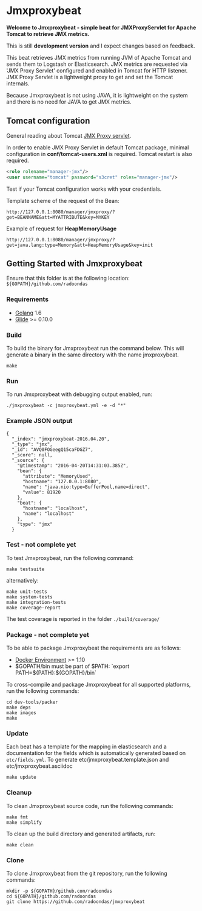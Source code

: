 # Jmxproxybeat

**Welcome to Jmxproxybeat - simple beat for JMXProxyServlet for Apache Tomcat to retrieve JMX metrics.**

This is still **development version** and I expect changes based on feedback.

This beat retrieves JMX metrics from running JVM of Apache Tomcat and sends them to Logstash or Elasticsearch.
JMX metrics are requested via 'JMX Proxy Servlet' configured and enabled in Tomcat for HTTP listener. JMX Proxy Servlet is a lightweight proxy to get and set the Tomcat internals.

Because Jmxproxybeat is not using JAVA, it is lightweight on the system and there is no need for JAVA to get JMX metrics.

## Tomcat configuration
General reading about Tomcat [JMX Proxy servlet](https://tomcat.apache.org/tomcat-8.0-doc/manager-howto.html#Using_the_JMX_Proxy_Servlet). 

In order to enable JMX Proxy Servlet in default Tomcat package, minimal configuration in **conf/tomcat-users.xml** is required. Tomcat restart is also required.
```xml
<role rolename="manager-jmx"/>
<user username="tomcat" password="s3cret" roles="manager-jmx"/>
```

Test if your Tomcat configuration works with your credentials.

Template scheme of the request of the Bean:
```
http://127.0.0.1:8080/manager/jmxproxy/?get=BEANNAME&att=MYATTRIBUTE&key=MYKEY
```

Example of request for **HeapMemoryUsage**
```
http://127.0.0.1:8080/manager/jmxproxy/?get=java.lang:type=Memory&att=HeapMemoryUsage&key=init
```

## Getting Started with Jmxproxybeat

Ensure that this folder is at the following location:
`${GOPATH}/github.com/radoondas`

### Requirements

* [Golang](https://golang.org/dl/) 1.6
* [Glide](https://github.com/Masterminds/glide) >= 0.10.0

### Build

To build the binary for Jmxproxybeat run the command below. This will generate a binary in the same directory with the name jmxproxybeat.

```
make
```


### Run

To run Jmxproxybeat with debugging output enabled, run:

```
./jmxproxybeat -c jmxproxybeat.yml -e -d "*"
```

### Example JSON output
```
{
  "_index": "jmxproxybeat-2016.04.20",
  "_type": "jmx",
  "_id": "AVQ0FOGeegQ15caFDGZ7",
  "_score": null,
  "_source": {
    "@timestamp": "2016-04-20T14:31:03.385Z",
    "bean": {
      "attribute": "MemoryUsed",
      "hostname": "127.0.0.1:8080",
      "name": "java.nio:type=BufferPool,name=direct",
      "value": 81920
    },
    "beat": {
      "hostname": "localhost",
      "name": "localhost"
    },
    "type": "jmx"
  }
```

### Test - not complete yet

To test Jmxproxybeat, run the following command:

```
make testsuite
```

alternatively:
```
make unit-tests
make system-tests
make integration-tests
make coverage-report
```

The test coverage is reported in the folder `./build/coverage/`


### Package - not complete yet

To be able to package Jmxproxybeat the requirements are as follows:

 * [Docker Environment](https://docs.docker.com/engine/installation/) >= 1.10
 * $GOPATH/bin must be part of $PATH: `export PATH=${PATH}:${GOPATH}/bin`

To cross-compile and package Jmxproxybeat for all supported platforms, run the following commands:

```
cd dev-tools/packer
make deps
make images
make
```

### Update

Each beat has a template for the mapping in elasticsearch and a documentation for the fields
which is automatically generated based on `etc/fields.yml`.
To generate etc/jmxproxybeat.template.json and etc/jmxproxybeat.asciidoc

```
make update
```


### Cleanup

To clean  Jmxproxybeat source code, run the following commands:

```
make fmt
make simplify
```

To clean up the build directory and generated artifacts, run:

```
make clean
```


### Clone

To clone Jmxproxybeat from the git repository, run the following commands:

```
mkdir -p ${GOPATH}/github.com/radoondas
cd ${GOPATH}/github.com/radoondas
git clone https://github.com/radoondas/jmxproxybeat
```
